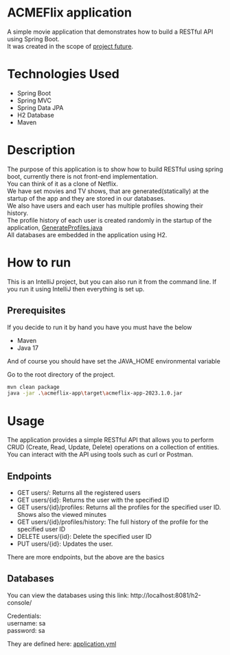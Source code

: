# ACMEFlix application

A simple movie application that demonstrates how to build a RESTful  API using Spring Boot.  
It was created in the scope of [project future](https://www.projectfuture.gr/).  

# Technologies Used
* Spring Boot
* Spring MVC
* Spring Data JPA
* H2 Database
* Maven

# Description

The purpose of this application is to show how to build RESTful using spring boot, currently there is not front-end implementation.  
You can think of it as a clone of Netflix.  
We have set movies and TV shows, that are generated(statically) at the startup of the app and they
are stored in our databases.  
We also have users and each user has multiple profiles showing their history.  
The profile history of each user is created randomly in the startup of the application, [GenerateProfiles.java](acmeflix-app/src/main/java/com/acmeflix/bootstrap/GenerateProfiles.java)  
All databases are embedded in the application using H2.

# How to run

This is an IntelliJ project, but you can also run it from the command line.
If you run it using IntelliJ then everything is set up.

## Prerequisites

If you decide to run it by hand you have you must have the below
* Maven
* Java 17

And of course you should have set the JAVA_HOME environmental variable

Go to the root directory of the project.

```bash
mvn clean package
java -jar .\acmeflix-app\target\acmeflix-app-2023.1.0.jar
``` 

# Usage

The application provides a simple RESTful API that allows you to perform CRUD (Create, Read, Update, Delete) operations on a
collection of entities. You can interact with the API using tools such as curl or Postman.

## Endpoints

* GET users/: Returns all the registered users
* GET users/{id}: Returns the user with the specified ID
* GET users/{id}/profiles: Returns all the profiles for the specified user ID. Shows also the viewed minutes
* GET users/{id}/profiles/history: The full history of the profile for the specified user ID
* DELETE users/{id}: Delete the specified user ID
* PUT users/{id}: Updates the user.

There are more endpoints, but the above are the basics

## Databases

You can view the databases using this link: http://localhost:8081/h2-console/

Credentials:  
username: sa  
password: sa

They are defined here: [application.yml](acmeflix-app/src/main/resources/application.yml)  
